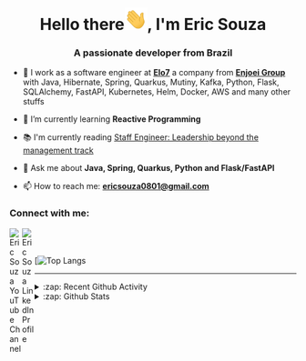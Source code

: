 <h1 align="center">Hello there<img src="https://raw.githubusercontent.com/ABSphreak/ABSphreak/master/gifs/Hi.gif" width="40px" />, I'm Eric Souza</h1>
<h3 align="center">A passionate developer from Brazil</h3>

- 🔭 I work as a software engineer at [**Elo7**](https://www.elo7.com/) a company from [**Enjoei Group**](https://www.enjoei.com/) with Java, Hibernate, Spring, Quarkus, Mutiny, Kafka, Python, Flask, SQLAlchemy, FastAPI, Kubernetes, Helm, Docker, AWS and many other stuffs

- 🌱 I’m currently learning **Reactive Programming**

- 📚 I'm currently reading [Staff Engineer: Leadership beyond the management track](https://www.amazon.com/Staff-Engineer-Leadership-beyond-management-ebook/dp/B08RMSHYGG)

- 💬 Ask me about **Java, Spring, Quarkus, Python and Flask/FastAPI**

- 📫 How to reach me: **ericsouza0801@gmail.com**

### Connect with me:

[<img align="left" alt="Eric Souza YouTube Channel" width="22px" src="https://cdn.jsdelivr.net/npm/simple-icons@v3/icons/youtube.svg" />][youtube]
[<img align="left" alt="Eric Souza LinkedIn Profile" width="22px" src="https://cdn.jsdelivr.net/npm/simple-icons@v3/icons/linkedin.svg" />][linkedin]

<br />
<br />

[![Top Langs](https://github-readme-stats.vercel.app/api/top-langs/?username=ericsouza&theme=radical&hide=PlpgSQL,tsql,css,jupyter%20notebook,html)

---
<details>
    <summary>:zap: Recent Github Activity</summary>

<!--START_SECTION:activity-->
1. 🗣 Commented on [#20](https://github.com/nickjj/flask-static-digest/issues/20) in [nickjj/flask-static-digest](https://github.com/nickjj/flask-static-digest)
2. 🎉 Merged PR [#1](https://github.com/ericsouza/ufabc-csm/pull/1) in [ericsouza/ufabc-csm](https://github.com/ericsouza/ufabc-csm)
3. 💪 Opened PR [#1](https://github.com/ericsouza/ufabc-csm/pull/1) in [ericsouza/ufabc-csm](https://github.com/ericsouza/ufabc-csm)
4. ❗️ Opened issue [#25](https://github.com/long2ice/asyncmy/issues/25) in [long2ice/asyncmy](https://github.com/long2ice/asyncmy)
5. ❗️ Opened issue [#2054](https://github.com/confluentinc/schema-registry/issues/2054) in [confluentinc/schema-registry](https://github.com/confluentinc/schema-registry)
<!--END_SECTION:activity-->

</details>

<details>
  <summary>:zap: Github Stats</summary>

  <img align="left" alt="Eric's Github Stats" src="https://github-readme-stats.ericsouza.vercel.app/api?username=ericsouza&show_icons=true&hide_border=true" />

</details>


[youtube]: https://www.youtube.com/channel/UCivrXFPSHLYAvHu3-0vPX9Q
[linkedin]: https://linkedin.com/in/eric-cardoso-souza
